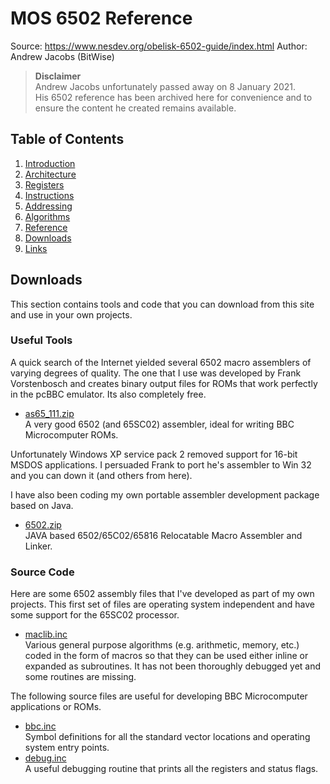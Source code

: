 MOS 6502 Reference
==================

Source: https://www.nesdev.org/obelisk-6502-guide/index.html
Author: Andrew Jacobs (BitWise)

> **Disclaimer**  
> Andrew Jacobs unfortunately passed away on 8 January 2021.  
> His 6502 reference has been archived here for convenience and to ensure the
> content he created remains available.

## Table of Contents

  1. [Introduction](https://github.com/macmade/MOS-6502-Emulator/blob/main/Reference/1-Introduction.md)
  2. [Architecture](https://github.com/macmade/MOS-6502-Emulator/blob/main/Reference/2-Architecture.md)
  3. [Registers](https://github.com/macmade/MOS-6502-Emulator/blob/main/Reference/3-Registers.md)
  4. [Instructions](https://github.com/macmade/MOS-6502-Emulator/blob/main/Reference/4-Instructions.md)
  5. [Addressing](https://github.com/macmade/MOS-6502-Emulator/blob/main/Reference/5-Addressing.md)
  6. [Algorithms](https://github.com/macmade/MOS-6502-Emulator/blob/main/Reference/6-Algorithms.md)
  7. [Reference](https://github.com/macmade/MOS-6502-Emulator/blob/main/Reference/7-Reference.md)
  8. [Downloads](https://github.com/macmade/MOS-6502-Emulator/blob/main/Reference/8-Downloads.md)
  9. [Links](https://github.com/macmade/MOS-6502-Emulator/blob/main/Reference/9-Links.md)

## Downloads

This section contains tools and code that you can download from this site and
use in your own projects.

### Useful Tools

A quick search of the Internet yielded several 6502 macro assemblers of varying
degrees of quality. The one that I use was developed by Frank Vorstenbosch and
creates binary output files for ROMs that work perfectly in the pcBBC emulator.
Its also completely free.

  - [as65_111.zip](https://www.nesdev.org/obelisk-6502-guide/files/as65_111.zip)  
    A very good 6502 (and 65SC02) assembler, ideal for writing BBC Microcomputer
    ROMs.

Unfortunately Windows XP service pack 2 removed support for 16-bit MSDOS
applications. I persuaded Frank to port he's assembler to Win 32 and you can
down it (and others from here).

I have also been coding my own portable assembler development package
based on Java.  

  - [6502.zip](https://www.nesdev.org/obelisk-6502-guide/files/6502.zip)  
    JAVA based 6502/65C02/65816 Relocatable Macro Assembler and Linker.

### Source Code

Here are some 6502 assembly files that I've developed as part of my own
projects. This first set of files are operating system independent and have some
support for the 65SC02 processor.

  - [maclib.inc](https://www.nesdev.org/obelisk-6502-guide/files/maclib.inc)  
    Various general purpose algorithms (e.g. arithmetic, memory, etc.) coded
    in the form of macros so that they can be used either inline or expanded as
    subroutines. It has not been thoroughly debugged yet and some routines
    are missing.

The following source files are useful for developing BBC Microcomputer
applications or ROMs.

  - [bbc.inc](https://www.nesdev.org/obelisk-6502-guide/files/bbc.inc)  
    Symbol definitions for all the standard vector locations and operating
    system entry points.
  - [debug.inc](https://www.nesdev.org/obelisk-6502-guide/files/debug.inc)  
    A useful debugging routine that prints all the registers and status flags.
